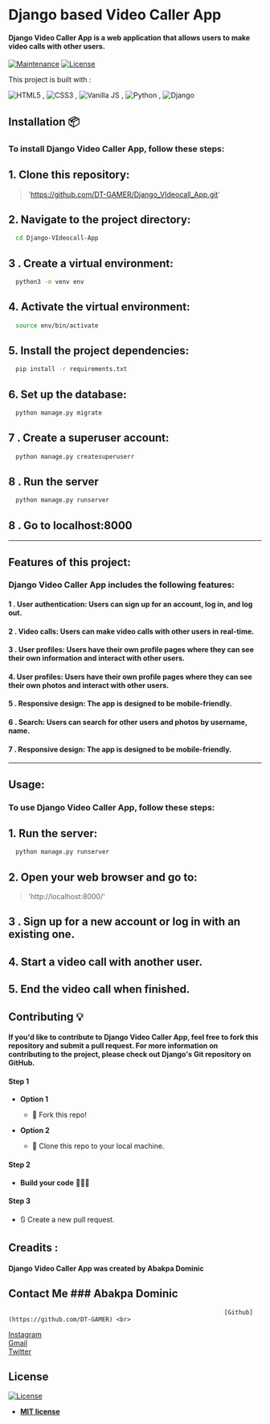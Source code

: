 

# Django based  Video Caller App


#### Django Video Caller App is a web application that allows users to make video calls with other users.
> 

[![Maintenance](https://img.shields.io/badge/maintained-yes-green.svg)](https://github.com/DT-GAMER/MusicPlayer/commits/master)
[![License](http://img.shields.io/:license-mit-blue.svg?style=flat-square)](http://badges.mit-license.org)

This project is built with :

![HTML5](https://www.w3.org/html/logo/downloads/HTML5_Logo_64.png) , ![CSS3](https://upload.wikimedia.org/wikipedia/commons/thumb/d/d5/CSS3_logo_and_wordmark.svg/48px-CSS3_logo_and_wordmark.svg.png) , ![Vanilla JS](https://upload.wikimedia.org/wikipedia/commons/thumb/9/99/Unofficial_JavaScript_logo_2.svg/64px-Unofficial_JavaScript_logo_2.svg.png) , ![Python](https://www.quintagroup.com/++theme++quintagroup-theme/images/logo_python_section.png) , ![Django](https://www.quintagroup.com/++theme++quintagroup-theme/images/logo_django_section.png)



## Installation 📦
### To install Django Video Caller App, follow these steps:
## 1. Clone this repository:
>'https://github.com/DT-GAMER/Django_VIdeocall_App.git'
## 2. Navigate to the project directory:

```bash
  cd Django-VIdeocall-App
```
## 3 . Create a virtual environment:
```bash
  python3 -m venv env
```
## 4. Activate the virtual environment:
```bash
  source env/bin/activate
```
## 5. Install the project dependencies:
```bash
  pip install -r requirements.txt
```
## 6. Set up the database:
```bash
  python manage.py migrate

```
## 7 . Create a superuser account:
```bash
  python manage.py createsuperuserr
```
## 8 . Run the server
```bash
  python manage.py runserver
```
## 8 . Go to localhost:8000
---

## Features of this project:

### Django Video Caller App includes the following features:

#### 1 . User authentication: Users can sign up for an account, log in, and log out.
#### 2 . Video calls: Users can make video calls with other users in real-time.
#### 3 . User profiles: Users have their own profile pages where they can see their own information and interact with other users.
#### 4. User profiles: Users have their own profile pages where they can see their own photos and interact with other users.
#### 5 . Responsive design: The app is designed to be mobile-friendly.
#### 6 . Search: Users can search for other users and photos by username, name.
#### 7 . Responsive design: The app is designed to be mobile-friendly.
---

## Usage:
### To use Django Video Caller App, follow these steps:
## 1. Run the server:

```bash
  python manage.py runserver
```

## 2. Open your web browser and go to:
>'http://localhost:8000/'
## 3 . Sign up for a new account or log in with an existing one.

## 4. Start a video call with another user.

## 5. End the video call when finished.





## Contributing 💡

#### If you'd like to contribute to Django Video Caller App, feel free to fork this repository and submit a pull request. For more information on contributing to the project, please check out Django's Git repository on GitHub.


#### Step 1

- **Option 1**
    - 🍴 Fork this repo!

- **Option 2**
    - 👯 Clone this repo to your local machine.


#### Step 2

- **Build your code** 🔨🔨🔨

#### Step 3

- 🔃 Create a new pull request.
## Creadits :

#### Django Video Caller App was created by Abakpa Dominic

## Contact Me                                                   ### Abakpa Dominic
                                                                [Github](https://github.com/DT-GAMER) <br>
[Instagram](https://www.instagram.com/dt_gamer01/) <br>         [Gmail](mailto:abakpad82@gmail.com) <br>
[Twitter](https://twitter.com/dominic_abakpa) <br>


## License
[![License](http://img.shields.io/:license-mit-blue.svg?style=flat-square)](http://badges.mit-license.org)

- **[MIT license](http://opensource.org/licenses/mit-license.php)**


